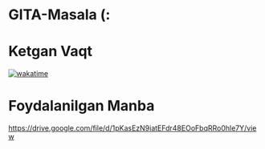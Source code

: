 # GITA-Masala (:
# Ketgan Vaqt     
<a href="https://wakatime.com/badge/user/39e0074e-66bc-44b7-9021-865fa990521e/project/33892f06-b2e3-4d57-86d3-deec518070a0"><img src="https://wakatime.com/badge/user/39e0074e-66bc-44b7-9021-865fa990521e/project/33892f06-b2e3-4d57-86d3-deec518070a0.svg" alt="wakatime"></a>

# Foydalanilgan Manba
https://drive.google.com/file/d/1pKasEzN9iatEFdr48EOoFbqRRo0hle7Y/view

